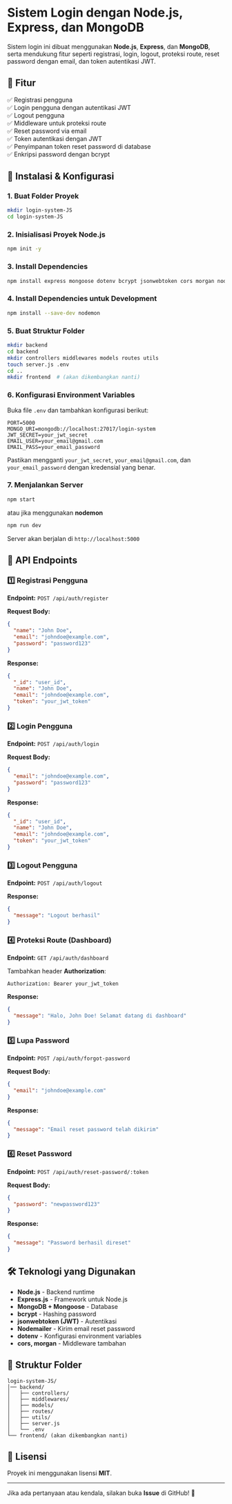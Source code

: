 # Sistem Login dengan Node.js, Express, dan MongoDB

Sistem login ini dibuat menggunakan **Node.js**, **Express**, dan **MongoDB**, serta mendukung fitur seperti registrasi, login, logout, proteksi route, reset password dengan email, dan token autentikasi JWT.

## 📌 Fitur

✅ Registrasi pengguna  
✅ Login pengguna dengan autentikasi JWT  
✅ Logout pengguna  
✅ Middleware untuk proteksi route  
✅ Reset password via email  
✅ Token autentikasi dengan JWT  
✅ Penyimpanan token reset password di database  
✅ Enkripsi password dengan bcrypt  

## 🚀 Instalasi & Konfigurasi

### 1. Buat Folder Proyek
```sh
mkdir login-system-JS
cd login-system-JS
```

### 2. Inisialisasi Proyek Node.js
```sh
npm init -y
```

### 3. Install Dependencies
```sh
npm install express mongoose dotenv bcrypt jsonwebtoken cors morgan nodemailer
```

### 4. Install Dependencies untuk Development
```sh
npm install --save-dev nodemon
```

### 5. Buat Struktur Folder
```sh
mkdir backend
cd backend
mkdir controllers middlewares models routes utils
touch server.js .env
cd ..
mkdir frontend  # (akan dikembangkan nanti)
```

### 6. Konfigurasi Environment Variables
Buka file `.env` dan tambahkan konfigurasi berikut:

```
PORT=5000
MONGO_URI=mongodb://localhost:27017/login-system
JWT_SECRET=your_jwt_secret
EMAIL_USER=your_email@gmail.com
EMAIL_PASS=your_email_password
```

Pastikan mengganti `your_jwt_secret`, `your_email@gmail.com`, dan `your_email_password` dengan kredensial yang benar.

### 7. Menjalankan Server
```sh
npm start
```
atau jika menggunakan **nodemon**
```sh
npm run dev
```

Server akan berjalan di `http://localhost:5000`

## 📌 API Endpoints

### 1️⃣ **Registrasi Pengguna**
**Endpoint:** `POST /api/auth/register`

**Request Body:**
```json
{
  "name": "John Doe",
  "email": "johndoe@example.com",
  "password": "password123"
}
```

**Response:**
```json
{
  "_id": "user_id",
  "name": "John Doe",
  "email": "johndoe@example.com",
  "token": "your_jwt_token"
}
```

### 2️⃣ **Login Pengguna**
**Endpoint:** `POST /api/auth/login`

**Request Body:**
```json
{
  "email": "johndoe@example.com",
  "password": "password123"
}
```

**Response:**
```json
{
  "_id": "user_id",
  "name": "John Doe",
  "email": "johndoe@example.com",
  "token": "your_jwt_token"
}
```

### 3️⃣ **Logout Pengguna**
**Endpoint:** `POST /api/auth/logout`

**Response:**
```json
{
  "message": "Logout berhasil"
}
```

### 4️⃣ **Proteksi Route (Dashboard)**
**Endpoint:** `GET /api/auth/dashboard`

Tambahkan header **Authorization**:
```
Authorization: Bearer your_jwt_token
```

**Response:**
```json
{
  "message": "Halo, John Doe! Selamat datang di dashboard"
}
```

### 5️⃣ **Lupa Password**
**Endpoint:** `POST /api/auth/forgot-password`

**Request Body:**
```json
{
  "email": "johndoe@example.com"
}
```

**Response:**
```json
{
  "message": "Email reset password telah dikirim"
}
```

### 6️⃣ **Reset Password**
**Endpoint:** `POST /api/auth/reset-password/:token`

**Request Body:**
```json
{
  "password": "newpassword123"
}
```

**Response:**
```json
{
  "message": "Password berhasil direset"
}
```

## 🛠 Teknologi yang Digunakan
- **Node.js** - Backend runtime
- **Express.js** - Framework untuk Node.js
- **MongoDB + Mongoose** - Database
- **bcrypt** - Hashing password
- **jsonwebtoken (JWT)** - Autentikasi
- **Nodemailer** - Kirim email reset password
- **dotenv** - Konfigurasi environment variables
- **cors, morgan** - Middleware tambahan

## 📌 Struktur Folder
```
login-system-JS/
│── backend/
│   ├── controllers/
│   ├── middlewares/
│   ├── models/
│   ├── routes/
│   ├── utils/
│   ├── server.js
│   └── .env
└── frontend/ (akan dikembangkan nanti)
```

## 📜 Lisensi
Proyek ini menggunakan lisensi **MIT**.

---

Jika ada pertanyaan atau kendala, silakan buka **Issue** di GitHub! 🚀